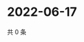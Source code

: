 # 2022-06-17

共 0 条

<!-- BEGIN WEIBO -->
<!-- 最后更新时间 Fri Jun 17 2022 03:11:38 GMT+0800 (China Standard Time) -->

<!-- END WEIBO -->
